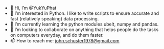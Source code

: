 - 👋 Hi, I’m @YukYuPhat
- 👀 I’m interested in Python.  I like to write scripts to ensure accurate and fast (relatively speaking) data processing.  
- 🌱 I’m currently learning the python modules ubelt, numpy and pandas.  
- 💞️ I’m looking to collaborate on anything that helps people do the tasks on computers everyday, and do them faster.
- 📫 How to reach me:  john.schuster1978@gmail.com

<!---
YukYuPhat/YukYuPhat is a ✨ special ✨ repository because its `README.md` (this file) appears on your GitHub profile.
You can click the Preview link to take a look at your changes.
--->
